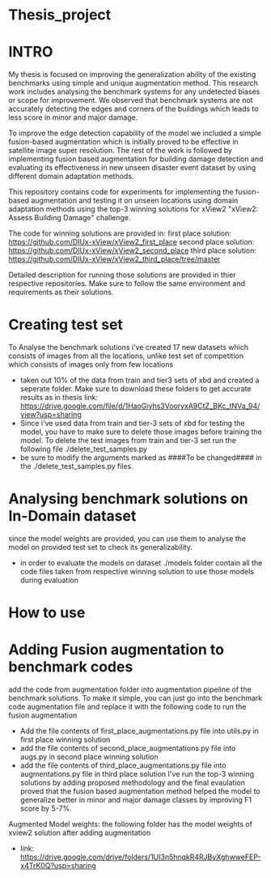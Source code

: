 # Thesis_project


# INTRO
My thesis is focused on improving the generalization ability of the existing benchmarks using simple and unique augmentation method. This research work includes analysing the benchmark systems for any undetected biases or scope for improvement. We observed that benchmark systems are not accurately detecting the edges and corners of the buildings which leads to less score in minor and major damage. 

To improve the edge detection capability of the model we included a simple fusion-based augmentation which is initially proved to be effective in satellite image super resolution. The rest of the work is followed by implementing fusion based augmentation for building damage detection and evaluating its effectiveness in new unseen disaster event dataset by using different domain adaptation methods.

This repository contains code for experiments for implementing the fusion-based augmentation and testing it on unseen locations using domain adaptation methods using the top-3 winning solutions for xView2 "xView2: Assess Building Damage" challenge.

The code for winning solutions are provided in:
  first place solution: https://github.com/DIUx-xView/xView2_first_place
  second place solution: https://github.com/DIUx-xView/xView2_second_place
  third place solution: https://github.com/DIUx-xView/xView2_third_place/tree/master
  
Detailed description for running those solutions are provided in thier respective repositories. Make sure to follow the same environment and requirements as their solutions.
# Creating test set
To Analyse the benchmark solutions i've created 17 new datasets which consists of images from all the locations, unlike test set of competition which consists of images only from few locations
- taken out 10% of the data from train and tier3 sets of xbd and created a seperate folder. Make sure to download these folders to get accurate results as in thesis link: https://drive.google.com/file/d/1HaoGiyhs3VooryxA9CtZ_BKc_tNVa_94/view?usp=sharing
- Since i've used data from train and tier-3 sets of xbd for testing the model, you have to make sure to delete those images before training the model. To delete the test images from train and tier-3 set run the following file ./delete_test_samples.py
- be sure to modify the arguments marked as ####To be changed#### in the ./delete_test_samples.py files.
# Analysing benchmark solutions on In-Domain dataset
since the model weights are provided, you can use them to analyse the model on provided test set to check its generalizability.
- in order to evaluate the models on dataset ./models folder contain all the code files taken from respective winning solution to use those models during evaluation


# How to use
# Adding Fusion augmentation to benchmark codes
add the code from augmentation folder into augmentation pipeline of the benchmark solutions. To make it simple, you can just go into the benchmark code augmentation file and replace it with the following code to run the fusion augmentation
* Add the file contents of first_place_augmentations.py file into utils.py in first place winning solution
* add the file contents of second_place_augmentations.py file into augs.py in second place winning solution
* add the file contents of third_place_augmentations.py file into augmentations.py file in third place solution
I've run the top-3 winning solutions by adding proposed methodology and the final evaulation proved that the fusion based augmentation method helped the model to generalize better in minor and major damage classes by improving F1 score by 5-7%.

Augmented Model weights:
the following folder has the model weights of xview2 solution after adding augmentation
- link: https://drive.google.com/drive/folders/1UI3n5hnqkR4RJByXghwweFEP-x4TrK0Q?usp=sharing
